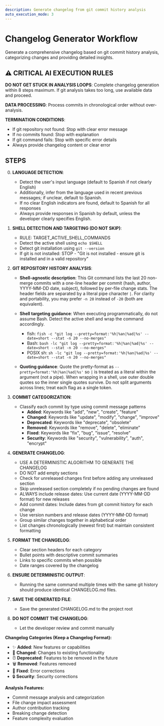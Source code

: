 ```yaml
---
description: Generate changelog from git commit history analysis
auto_execution_mode: 3
---
```


# Changelog Generator Workflow

Generate a comprehensive changelog based on git commit history analysis, categorizing changes and providing detailed insights.

## ⚠️ CRITICAL AI EXECUTION RULES

**DO NOT GET STUCK IN ANALYSIS LOOPS**: Complete changelog generation within 8 steps maximum. If git analysis takes too long, use available data and proceed.

**DATA PROCESSING**: Process commits in chronological order without over-analysis.

**TERMINATION CONDITIONS**:

- If git repository not found: Stop with clear error message
- If no commits found: Stop with explanation
- If git command fails: Stop with specific error details
- Always provide changelog content or clear error

## STEPS

0. **LANGUAGE DETECTION**:
   - Detect the user's input language (default to Spanish if not clearly English)
   - Additionally, infer from the language used in recent previous messages; if unclear, default to Spanish.
   - If no clear English indicators are found, default to Spanish for all responses
   - Always provide responses in Spanish by default, unless the developer clearly specifies English.

1. **SHELL DETECTION AND TARGETING (DO NOT SKIP)**:
   - RULE: TARGET_ACTIVE_SHELL_COMMANDS
   - Detect the active shell using `echo $SHELL`
   - Detect git installation using `git --version`
   - If git is not installed: STOP - "Git is not installed - ensure git is installed and in a valid repository"

2. **GIT REPOSITORY HISTORY ANALYSIS**:
   - **Shell-agnostic description**: This Git command lists the last 20 non-merge commits with a one-line header per commit (hash, author, YYYY-MM-DD date, subject), followed by per-file change stats. The header fields are separated by a literal pipe character `|`. For clarity and portability, you may prefer `-n 20` instead of `-20` (both are equivalent).
   - **Shell targeting guidance**: When executing programmatically, do not assume Bash. Detect the active shell and wrap the command accordingly.
     - fish: `fish -c "git log --pretty=format:'%h|%an|%ad|%s' --date=short --stat -n 20 --no-merges"`
     - Bash: `bash -lc "git log --pretty=format:'%h|%an|%ad|%s' --date=short --stat -n 20 --no-merges"`
     - POSIX sh: `sh -lc "git log --pretty=format:'%h|%an|%ad|%s' --date=short --stat -n 20 --no-merges"`

   - **Quoting guidance**: Quote the pretty-format as `--pretty=format:'%h|%an|%ad|%s'` so `|` is treated as a literal within the argument (not a pipe). When wrapping in a shell, use outer double quotes so the inner single quotes survive. Do not split arguments across lines; treat each flag as a single token.

3. **COMMIT CATEGORIZATION**:
   - Classify each commit by type using commit message patterns
     - **Added**: Keywords like "add", "new", "create", "feature"
     - **Changed**: Keywords like "update", "modify", "change", "improve"
     - **Deprecated**: Keywords like "deprecate", "obsolete"
     - **Removed**: Keywords like "remove", "delete", "eliminate"
     - **Fixed**: Keywords like "fix", "bug", "issue", "resolve"
     - **Security**: Keywords like "security", "vulnerability", "auth", "encrypt"

4. **GENERATE CHANGELOG**:
   - USE A DETERMINISTIC ALGORITHM TO GENERATE THE CHANGELOG
   - DO NOT add empty sections
   - Check for unreleased changes first before adding any unreleased section
   - Skip unreleased section completely if no pending changes are found
   - ALWAYS include release dates: Use current date (YYYY-MM-DD format) for new releases
   - Add commit dates: Include dates from git commit history for each change
   - Use version numbers and release dates (YYYY-MM-DD format)
   - Group similar changes together in alphabetical order
   - List changes chronologically (newest first) but maintain consistent formatting

5. **FORMAT THE CHANGELOG**:
   - Clear section headers for each category
   - Bullet points with descriptive commit summaries
   - Links to specific commits when possible
   - Date ranges covered by the changelog

6. **ENSURE DETERMINISTIC OUTPUT**:
   - Running the same command multiple times with the same git history should produce identical CHANGELOG.md files.

7. **SAVE THE GENERATED FILE**:
   - Save the generated CHANGELOG.md to the project root

8. **DO NOT COMMIT THE CHANGELOG**:
   - Let the developer review and commit manually

**Changelog Categories (Keep a Changelog Format):**

- ✨ **Added**: New features or capabilities
- 🔄 **Changed**: Changes to existing functionality
- ⏰ **Deprecated**: Features to be removed in the future
- 🗑️ **Removed**: Features removed
- 🐛 **Fixed**: Error corrections
- 🔒 **Security**: Security corrections

**Analysis Features:**

- Commit message analysis and categorization
- File change impact assessment
- Author contribution tracking
- Breaking change detection
- Feature complexity evaluation
